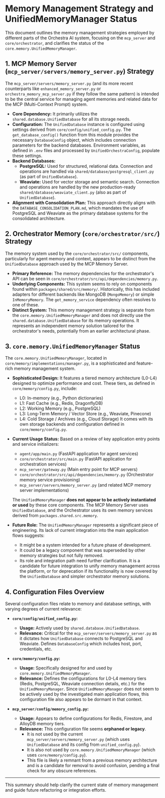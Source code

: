 # Memory Management Strategy and UnifiedMemoryManager Status

This document outlines the memory management strategies employed by different parts of the Orchestra AI system, focusing on the `mcp_server` and `core/orchestrator`, and clarifies the status of the `core.memory.UnifiedMemoryManager`.

## 1. MCP Memory Server (`mcp_server/servers/memory_server.py`) Strategy

The `mcp_server/servers/memory_server.py` (and its more recent counterparts like `enhanced_memory_server.py` or `orchestra_memory_mcp_server.py` if they follow the same pattern) is intended to be the central service for managing agent memories and related data for the MCP (Multi-Context Prompt) system.

*   **Core Dependency:** It primarily utilizes the `shared.database.UnifiedDatabase` for all its storage needs.
*   **Configuration:** The `UnifiedDatabase` instance is configured using settings derived from `core/config/unified_config.py`. The `get_database_config()` function from this module provides the necessary `DatabaseConfig` object, which includes connection parameters for the backend databases. Environment variables, as defined in `.env` files and processed by `UnifiedOrchestraConfig`, populate these settings.
*   **Backend Databases:**
    *   **PostgreSQL:** Used for structured, relational data. Connection and operations are handled via `shared/database/postgresql_client.py` (as part of `UnifiedDatabase`).
    *   **Weaviate:** Used for vector storage and semantic search. Connection and operations are handled by the new production-ready `shared/database/weaviate_client.py` (also as part of `UnifiedDatabase`).
*   **Alignment with Consolidation Plan:** This approach directly aligns with the `DATABASE_CONSOLIDATION_PLAN.md`, which mandates the use of PostgreSQL and Weaviate as the primary database systems for the consolidated architecture.

## 2. Orchestrator Memory (`core/orchestrator/src/`) Strategy

The memory system used by the `core/orchestrator/src/` components, particularly for agent memory and context, appears to be distinct from the `UnifiedDatabase` approach used by the MCP Memory Server.

*   **Primary Reference:** The memory dependencies for the orchestrator's API can be seen in `core/orchestrator/src/api/dependencies/memory.py`.
*   **Underlying Components:** This system seems to rely on components found within `packages/shared/src/memory/`. Historically, this has included adapters for different backends like MongoDB (`MongoMemory`) or simple `InMemoryMemory`. The `get_memory_service` dependency often resolves to one of these.
*   **Distinct System:** This memory management strategy is separate from the `core.memory.UnifiedMemoryManager` and does not directly use the `shared.database.UnifiedDatabase` for its memory operations. It represents an independent memory solution tailored for the orchestrator's needs, potentially from an earlier architectural phase.

## 3. `core.memory.UnifiedMemoryManager` Status

The `core.memory.UnifiedMemoryManager`, located in `core/memory/implementations/manager.py`, is a sophisticated and feature-rich memory management system.

*   **Sophisticated Design:** It features a tiered memory architecture (L0-L4) designed to optimize performance and cost. These tiers, as defined in `core/memory/config.py`, include:
    *   L0: In-memory (e.g., Python dictionaries)
    *   L1: Fast Cache (e.g., Redis, DragonflyDB)
    *   L2: Working Memory (e.g., PostgreSQL)
    *   L3: Long-Term Memory / Vector Store (e.g., Weaviate, Pinecone)
    *   L4: Cold Storage / Archives (e.g., Cloud Storage)
    It comes with its own storage backends and configuration defined in `core/memory/config.py`.

*   **Current Usage Status:** Based on a review of key application entry points and service initializers:
    *   `agent/app/main.py` (FastAPI application for agent services)
    *   `core/orchestrator/src/main.py` (FastAPI application for orchestration services)
    *   `mcp_server/gateway.py` (Main entry point for MCP servers)
    *   `core/orchestrator/src/api/dependencies/memory.py` (Orchestrator memory service provisioning)
    *   `mcp_server/servers/memory_server.py` (and related MCP memory server implementations)

    The `UnifiedMemoryManager` **does not appear to be actively instantiated or used** by these core components. The MCP Memory Server uses `UnifiedDatabase`, and the Orchestrator uses its own memory services derived from `packages.shared.src.memory`.

*   **Future Role:** The `UnifiedMemoryManager` represents a significant piece of engineering. Its lack of current integration into the main application flows suggests:
    *   It might be a system intended for a future phase of development.
    *   It could be a legacy component that was superseded by other memory strategies but not fully removed.
    *   Its role and integration path need further clarification. It is a candidate for future integration to unify memory management across the platform, or for deprecation if its functionality is now covered by the `UnifiedDatabase` and simpler orchestrator memory solutions.

## 4. Configuration Files Overview

Several configuration files relate to memory and database settings, with varying degrees of current relevance:

*   **`core/config/unified_config.py`:**
    *   **Usage:** Actively used by `shared.database.UnifiedDatabase`.
    *   **Relevance:** Critical for the `mcp_server/servers/memory_server.py` as it dictates how `UnifiedDatabase` connects to PostgreSQL and Weaviate. Defines `DatabaseConfig` which includes host, port, credentials, etc.

*   **`core/memory/config.py`:**
    *   **Usage:** Specifically designed for and used by `core.memory.UnifiedMemoryManager`.
    *   **Relevance:** Defines the configurations for L0-L4 memory tiers (Redis, PostgreSQL, Weaviate connection details, etc.) for the `UnifiedMemoryManager`. Since `UnifiedMemoryManager` does not seem to be actively used by the investigated main application flows, this configuration file also appears to be dormant in that context.

*   **`mcp_server/config/memory_config.py`:**
    *   **Usage:** Appears to define configurations for Redis, Firestore, and AlloyDB memory tiers.
    *   **Relevance:** This configuration file seems **orphaned or legacy**.
        *   It is not used by the current `mcp_server/servers/memory_server.py` (which uses `UnifiedDatabase` and its config from `unified_config.py`).
        *   It is also not used by `core.memory.UnifiedMemoryManager` (which uses `core/memory/config.py`).
        *   This file is likely a remnant from a previous memory architecture and is a candidate for removal to avoid confusion, pending a final check for any obscure references.
---

This summary should help clarify the current state of memory management and guide future refactoring or integration efforts.

